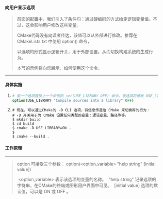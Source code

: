 #### 向用户显示选项

> 前面的配置中，我们引入了条件句：通过硬编码的方式给定逻辑变量值。不过，这会影响用户修改这些变量。
>
> CMake代码没有向读者传达，该值可以从外部进行修改。推荐在 CMakeLists.txt 中使用 option() 命令，
>
> 以选项的形式显示逻辑开关，用于外部设置，从而切换构建系统的生成行为。
>
> 本节的示例将向您展示，如何使用这个命令。

----

#### 具体实施

1. ``` cmake
   # 用一个选项替换上一个示例的 set(USE_LIBRARY OFF) 命令。该选项将修改 USE_LIBRARY 的值，并设置其默认值为 OFF ：
   option(USE_LIBRARY "Compile sources into a library" OFF)
   ```

2. ``` shell
   # 现在，可以通过CMake的 -D CLI 选项，将信息传递给 CMake 来切换库的行为：
   # -D 开关用于为 CMake 设置任何类型的变量：逻辑变量、路径等等。
   $ mkdir build
   $ cd build
   $ cmake -D USE_LIBRARY=ON ..
   $
   $ cmake --build .
   ```

#### 工作原理

----

> option 可接受三个参数：
> option(<option_variable> "help string" [initial value])
>
> ​	<option_variable> 表示该选项的变量的名称。
> ​	"help string" 记录选项的字符串，在CMake的终端或图形用户界面中可见。
> ​	[initial value] 选项的默认值，可以是 ON 或 OFF 。